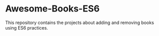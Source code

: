 # Awesome-Books-ES6
This repository contains the projects about adding and removing books using ES6 practices.
